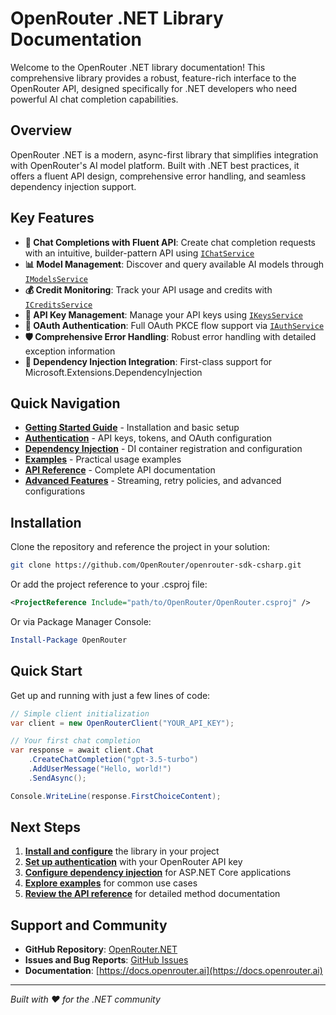 # OpenRouter .NET Library Documentation

Welcome to the OpenRouter .NET library documentation! This comprehensive library provides a robust, feature-rich interface to the OpenRouter API, designed specifically for .NET developers who need powerful AI chat completion capabilities.

## Overview

OpenRouter .NET is a modern, async-first library that simplifies integration with OpenRouter's AI model platform. Built with .NET best practices, it offers a fluent API design, comprehensive error handling, and seamless dependency injection support.

## Key Features

- **🚀 Chat Completions with Fluent API**: Create chat completion requests with an intuitive, builder-pattern API using [`IChatService`](OpenRouter/Core/IOpenRouterClient.cs:11)
- **📊 Model Management**: Discover and query available AI models through [`IModelsService`](OpenRouter/Core/IOpenRouterClient.cs:12)
- **💰 Credit Monitoring**: Track your API usage and credits with [`ICreditsService`](OpenRouter/Core/IOpenRouterClient.cs:13)
- **🔑 API Key Management**: Manage your API keys using [`IKeysService`](OpenRouter/Core/IOpenRouterClient.cs:14)
- **🔐 OAuth Authentication**: Full OAuth PKCE flow support via [`IAuthService`](OpenRouter/Core/IOpenRouterClient.cs:15)
- **🛡️ Comprehensive Error Handling**: Robust error handling with detailed exception information
- **🔧 Dependency Injection Integration**: First-class support for Microsoft.Extensions.DependencyInjection

## Quick Navigation

- **[Getting Started Guide](getting-started.md)** - Installation and basic setup
- **[Authentication](authentication.md)** - API keys, tokens, and OAuth configuration
- **[Dependency Injection](dependency-injection.md)** - DI container registration and configuration
- **[Examples](examples/)** - Practical usage examples
- **[API Reference](api-reference/)** - Complete API documentation
- **[Advanced Features](advanced/)** - Streaming, retry policies, and advanced configurations

## Installation

Clone the repository and reference the project in your solution:

```bash
git clone https://github.com/OpenRouter/openrouter-sdk-csharp.git
```

Or add the project reference to your .csproj file:

```xml
<ProjectReference Include="path/to/OpenRouter/OpenRouter.csproj" />
```

Or via Package Manager Console:

```powershell
Install-Package OpenRouter
```

## Quick Start

Get up and running with just a few lines of code:

```csharp
// Simple client initialization
var client = new OpenRouterClient("YOUR_API_KEY");

// Your first chat completion
var response = await client.Chat
    .CreateChatCompletion("gpt-3.5-turbo")
    .AddUserMessage("Hello, world!")
    .SendAsync();

Console.WriteLine(response.FirstChoiceContent);
```

<!-- C# Code Example: Complete chat completion with response handling -->

## Next Steps

1. **[Install and configure](getting-started.md#installation)** the library in your project
2. **[Set up authentication](authentication.md)** with your OpenRouter API key
3. **[Configure dependency injection](dependency-injection.md)** for ASP.NET Core applications
4. **[Explore examples](examples/)** for common use cases
5. **[Review the API reference](api-reference/)** for detailed method documentation

## Support and Community

- **GitHub Repository**: [OpenRouter.NET](https://github.com/your-repo/openrouter-dotnet)
- **Issues and Bug Reports**: [GitHub Issues](https://github.com/your-repo/openrouter-dotnet/issues)
- **Documentation**: [https://docs.openrouter.ai](https://docs.openrouter.ai)

---

*Built with ❤️ for the .NET community*